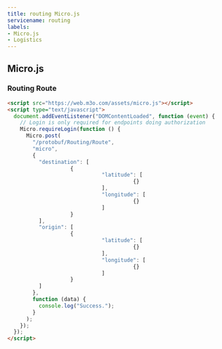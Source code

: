 ```yaml
---
title: routing Micro.js
servicename: routing
labels: 
- Micro.js
- Logistics
---
```


## Micro.js


### Routing Route
<!-- We use the request body description here as endpoint descriptions are not
being lifted correctly from the proto by the openapi spec generator -->

```html
<script src="https://web.m3o.com/assets/micro.js"></script>
<script type="text/javascript">
  document.addEventListener("DOMContentLoaded", function (event) {
    // Login is only required for endpoints doing authorization
    Micro.requireLogin(function () {
      Micro.post(
        "/protobuf/Routing/Route",
        "micro",
        {
          "destination": [
                    {
                              "latitude": [
                                        {}
                              ],
                              "longitude": [
                                        {}
                              ]
                    }
          ],
          "origin": [
                    {
                              "latitude": [
                                        {}
                              ],
                              "longitude": [
                                        {}
                              ]
                    }
          ]
        },
        function (data) {
          console.log("Success.");
        }
      );
    });
  });
</script>
```


